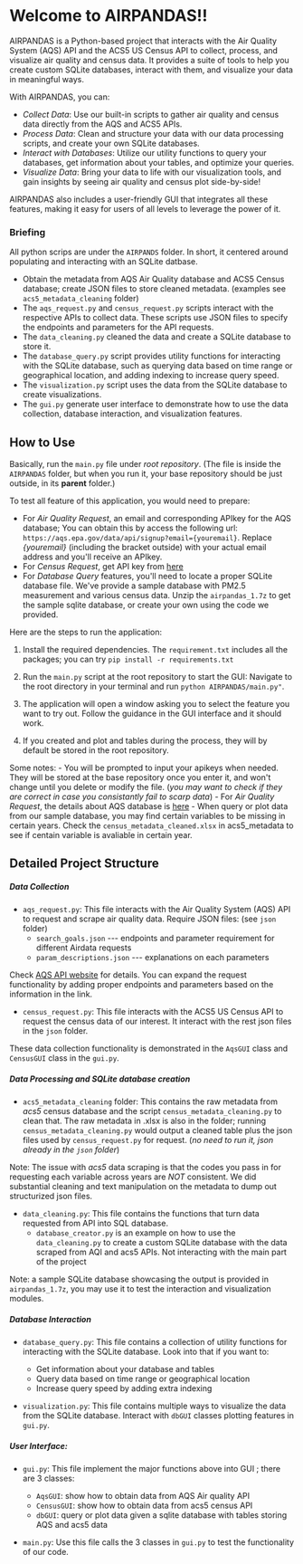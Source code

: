 
# Welcome to AIRPANDAS!!

AIRPANDAS is a Python-based project that interacts with the Air Quality System (AQS) API and the ACS5 US Census API to collect, process, and visualize air quality and census data. It provides a suite of tools to help you create custom SQLite databases, interact with them, and visualize your data in meaningful ways.

With AIRPANDAS, you can:

- *Collect Data*: Use our built-in scripts to gather air quality and census data directly from the AQS and ACS5 APIs.
- *Process Data*: Clean and structure your data with our data processing scripts, and create your own SQLite databases.
- *Interact with Databases*: Utilize our utility functions to query your databases, get information about your tables, and optimize your queries.
- *Visualize Data*: Bring your data to life with our visualization tools, and gain insights by seeing air quality and census plot side-by-side!

AIRPANDAS also includes a user-friendly GUI that integrates all these features, making it easy for users of all levels to leverage the power of it. 


### Briefing

All python scrips are under the `AIRPANDS` folder. In short, it centered around populating and interacting with an SQLite datbase.
- Obtain the metadata from AQS Air Quality database and ACS5 Census database; create JSON files to store cleaned metadata. (examples see `acs5_metadata_cleaning` folder)
- The `aqs_request.py` and `census_request.py` scripts interact with the respective APIs to collect data. These scripts use JSON files to specify the endpoints and parameters for the API requests. 
- The `data_cleaning.py` cleaned the data and create a SQLite database to store it.
- The `database_query.py` script provides utility functions for interacting with the SQLite database, such as querying data based on time range or geographical location, and adding indexing to increase query speed.
- The `visualization.py` script uses the data from the SQLite database to create visualizations.
- The `gui.py` generate user interface to demonstrate how to use the data collection, database interaction, and visualization features.

## How to Use

Basically, run the `main.py` file under *root repository*. (The file is inside the `AIRPANDAS` folder, but when you run it, your base repository should be just outside, in its **parent** folder.)

To test all feature of this application, you would need to prepare:

- For *Air Quality Request*, an email and corresponding APIkey for the AQS database; You can obtain this by access the following url: `https://aqs.epa.gov/data/api/signup?email={youremail}`. Replace *{youremail}* (including the bracket outside) with your actual email address and you'll receive an APIkey.
- For *Census Request*, get API key from [here](https://api.census.gov/data/key_signup.html)
- For *Database Query* features, you'll need to locate a proper SQLite database file. We've provide a sample database with PM2.5 measurement and various census data. Unzip the `airpandas_1.7z` to get the sample sqlite database, or create your own using the code we provided.

Here are the steps to run the application:

1. Install the required dependencies. The `requirement.txt` includes all the packages; you can try `pip install -r requirements.txt`

2. Run the `main.py` script at the root repository to start the GUI: Navigate to the root directory in your terminal and run `python AIRPANDAS/main.py"`.

3. The application will open a window asking you to select the feature you want to try out. Follow the guidance in the GUI interface and it should work. 

4. If you created and plot and tables during the process, they will by default be stored in the root repository.
 
Some notes:
    - You will be prompted to input your apikeys when needed. They will be stored at the base repository once you enter it, and won't change until you delete or modify the file. (*you may want to check if they are correct in case you consistantly fail to scarp data*) 
    - For *Air Quality Request*, the details about AQS database is [here](https://aqs.epa.gov/aqsweb/documents/data_api.html)
    - When query or plot data from our sample database, you may find certain variables to be missing in certain years. Check the `census_metadata_cleaned.xlsx` in acs5_metadata to see if centain variable is avaliable in certain year. 


## Detailed Project Structure

##### Data Collection

- `aqs_request.py`: This file interacts with the Air Quality System (AQS) API to request and scrape air quality data. Require JSON files: (see `json` folder)
    - `search_goals.json` --- endpoints and parameter requirement for different Airdata requests
    - `param_descriptions.json` --- explanations on each parameters

Check [AQS API website](https://aqs.epa.gov/aqsweb/documents/data_api.html) for details. You can expand the request functionality by adding proper endpoints and parameters based on the information in the link. 

- `census_request.py`: This file interacts with the ACS5 US Census API to request the census data of our interest. It interact with the rest json files in the `json` folder. 

These data collection functionality is demonstrated in the `AqsGUI` class and `CensusGUI` class in the `gui.py`.

##### Data Processing and SQLite database creation

- `acs5_metadata_cleaning` folder: This contains the raw metadata from *acs5* census database and the script `census_metadata_cleaning.py` to clean that. The raw metadata in .xlsx is also in the folder; running `census_metadata_cleaning.py` would output a cleaned table plus the json files used by `census_request.py` for request. (*no need to run it, json already in the `json` folder*)

Note: The issue with *acs5* data scraping is that the codes you pass in for requesting each variable across years are *NOT* consistent. We did substantial cleaning and text manipulation on the metadata to dump out structurized json files.

- `data_cleaning.py`: This file contains the functions that turn data requested from API into SQL database.
    - `database_creator.py` is an example on how to use the `data_cleaning.py` to create a custom SQLite database with the data scraped from AQI and acs5 APIs. Not interacting with the main part of the project

Note: a sample SQLite database showcasing the output is provided in `airpandas_1.7z`, you may use it to test the interaction and visualization modules.


##### Database Interaction 
- `database_query.py`: This file contains a collection of utility functions for interacting with the SQLite database. Look into that if you want to:
    - Get information about your database and tables
    - Query data based on time range or geographical location
    - Increase query speed by adding extra indexing

- `visualization.py`: This file contains multiple ways to visualize the data from the SQLite database. Interact with `dbGUI` classes plotting features in `gui.py`.

##### User Interface:

- `gui.py`: This file implement the major functions above into GUI ; there are 3 classes:
    - `AqsGUI`: show how to obtain data from AQS Air quality API
    - `CensusGUI`: show how to obtain data from acs5 census API
    - `dbGUI`: query or plot data given a sqlite database with tables storing AQS and acs5 data

- `main.py`: Use this file calls the 3 classes in `gui.py` to test the functionality of our code.

